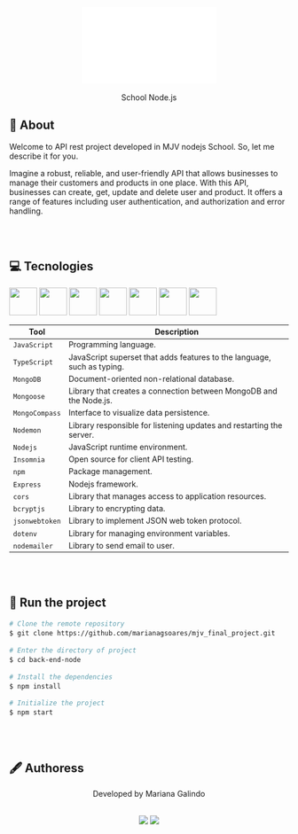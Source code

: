 <div align="center">    
   <img src="back-end-node/src/assets/logo.png">
   <p>School Node.js</p>
 </div>

## 📗 About
<p>Welcome to API rest project developed in MJV nodejs School. So, let me describe it for you.

Imagine a robust, reliable, and user-friendly API that allows businesses to manage their customers and products in one place.
With this API, businesses can create, get, update and delete user and product. It offers a range of features including user authentication, and authorization and error handling.</p>

<br></br>

## 💻 Tecnologies
 <div>
     <img src="https://cdn.jsdelivr.net/gh/devicons/devicon/icons/javascript/javascript-original.svg" width="50" height="50"/>
      <img src="https://cdn.jsdelivr.net/gh/devicons/devicon/icons/typescript/typescript-plain.svg" width="50" height="50" />
      <img src="https://cdn.jsdelivr.net/gh/devicons/devicon/icons/mongodb/mongodb-plain-wordmark.svg" width="50" height="50">
      <img src="https://cdn.jsdelivr.net/gh/devicons/devicon/icons/express/express-original-wordmark.svg" width="50" height="50">
    <img src="https://cdn.jsdelivr.net/gh/devicons/devicon/icons/npm/npm-original-wordmark.svg" width="50" height="50">
    <img src="https://cdn.jsdelivr.net/gh/devicons/devicon/icons/git/git-original.svg" width="50" height="50">
    <img src="https://cdn.jsdelivr.net/gh/devicons/devicon/icons/github/github-original.svg" width="50" height="50"/>
 </div>

| Tool           | Description                                                             |
| -------------- | ----------------------------------------------------------------------- |
| `JavaScript`   | Programming language.                                                   |
| `TypeScript`   | JavaScript superset that adds features to the language, such as typing. |
| `MongoDB`      | Document-oriented non-relational database.                              |
| `Mongoose`     | Library that creates a connection between MongoDB and the Node.js.      |
| `MongoCompass` | Interface to visualize data persistence.                                |
| `Nodemon`      | Library responsible for listening updates and restarting the server.    |
| `Nodejs`       | JavaScript runtime environment.                                         |
| `Insomnia`     | Open source for client API testing.                                     |
| `npm`          | Package management.                                                     |
| `Express`      | Nodejs framework.                                                       |
| `cors`         | Library that manages access to application resources.                   |
| `bcryptjs`     | Library to encrypting data.                                             |
| `jsonwebtoken` | Library to implement JSON web token protocol.                           |
| `dotenv`       | Library for managing environment variables.                             |
| `nodemailer`   | Library to send email to user.                                          |

<br></br>

## 📌 Run the project
```bash
# Clone the remote repository
$ git clone https://github.com/marianagsoares/mjv_final_project.git

```

```bash
# Enter the directory of project
$ cd back-end-node
```

```bash
# Install the dependencies
$ npm install
```

```bash
# Initialize the project
$ npm start
```

<br></br>
## 🖋 Authoress
<p align="center">Developed by Mariana Galindo</p>
<div align="center">
   <br>
   <a href = "mailto:marianasoares.ti@gmail.com"><img src="https://img.shields.io/badge/-Gmail-%23333?style=for-the-badge&logo=gmail&logoColor=white"   target="_blank"></a>
   <a href="https://www.linkedin.com/in/mariana-galindo-391413220/" target="_blank"><img src="https://img.shields.io/badge/-LinkedIn-%230077B5?style=for-the-badge&logo=linkedin&logoColor=white" target="_blank"></a> 
 <br>
 </div>